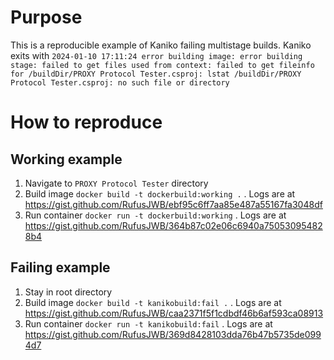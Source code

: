 # Purpose
This is a reproducible example of Kaniko failing multistage builds. Kaniko exits with `2024-01-10 17:11:24 error building image: error building stage: failed to get files used from context: failed to get fileinfo for /buildDir/PROXY Protocol Tester.csproj: lstat /buildDir/PROXY Protocol Tester.csproj: no such file or directory`

# How to reproduce

## Working example

1. Navigate to `PROXY Protocol Tester` directory
1. Build image `docker build -t dockerbuild:working .` . Logs are at https://gist.github.com/RufusJWB/ebf95c6ff7aa85e487a55167fa3048df
1. Run container `docker run -t dockerbuild:working` . Logs are at https://gist.github.com/RufusJWB/364b87c02e06c6940a750530954828b4

## Failing example

1. Stay in root directory
1. Build image `docker build -t kanikobuild:fail .` . Logs are at https://gist.github.com/RufusJWB/caa2371f5f1cdbdf46b6af593ca08913
1. Run container `docker run -t kanikobuild:fail` . Logs are at https://gist.github.com/RufusJWB/369d8428103dda76b47b5735de0994d7